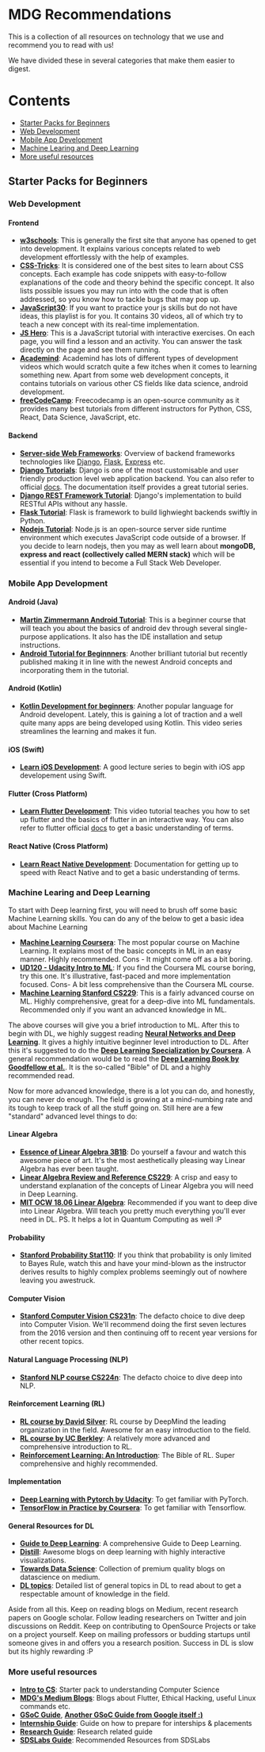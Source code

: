# MDG Recommendations
This is a collection of all resources on technology that we use and recommend you to read with us!

We have divided these in several categories that make them easier to digest.

# Contents

* [Starter Packs for Beginners](#Starter-Packs-for-Beginners)
* [Web Development](#Web-Development)
* [Mobile App Development](#Mobile-App-Development)
* [Machine Learing and Deep Learning](#Machine-Learing-and-Deep-Learning)
* [More useful resources](#More-useful-resources)

## Starter Packs for Beginners

### Web Development

#### <b>Frontend</b>
- **[w3schools](https://www.w3schools.com/)**: This is generally the first site that anyone has opened to get into development. It explains various concepts related to web development effortlessly with the help of examples.
- **[CSS-Tricks](https://css-tricks.com/)**: It is considered one of the best sites to learn about CSS concepts. Each example has code snippets with easy-to-follow explanations of the code and theory behind the specific concept. It also lists possible issues you may run into with the code that is often addressed, so you know how to tackle bugs that may pop up.
- **[JavaScript30](https://www.youtube.com/playlist?list=PLu8EoSxDXHP6CGK4YVJhL_VWetA865GOH)**: If you want to practice your js skills but do not have ideas, this playlist is for you. It contains 30 videos, all of which try to teach a new concept with its real-time implementation.
- **[JS Hero](https://www.jshero.net/en/home.html)**: This is a JavaScript tutorial with interactive exercises. On each page, you will find a lesson and an activity. You can answer the task directly on the page and see them running.
- **[Academind](https://www.youtube.com/channel/UCSJbGtTlrDami-tDGPUV9-w)**: Academind has lots of different types of development videos which would scratch quite a few itches when it comes to learning something new. Apart from some web development concepts, it contains tutorials on various other CS fields like data science, android development.
- **[freeCodeCamp](https://www.youtube.com/c/Freecodecamp)**: Freecodecamp is an open-source community as it provides many best tutorials from different instructors for Python, CSS, React, Data Science, JavaScript, etc.

#### <b>Backend</b>
- **[Server-side Web Frameworks](https://developer.mozilla.org/en-US/docs/Learn/Server-side/First_steps/Web_frameworks)**: Overview of backend frameworks technologies like [Django](https://www.djangoproject.com/), [Flask](http://flask.pocoo.org/), [Express](https://expressjs.com/) etc. 
- **[Django Tutorials](https://tutorial.djangogirls.org/en/)**: Django is one of the most customisable and user friendly production level web application backend. You can also refer to official [docs](https://docs.djangoproject.com/). The documentation itself provides a great tutorial series. 
- **[Django REST Framework Tutorial](https://www.django-rest-framework.org/tutorial/quickstart/)**: Django's implementation to build RESTful APIs without any hassle.
- **[Flask Tutorial](https://flask.palletsprojects.com/en/2.0.x/tutorial/index.html)**: Flask is framework to build lighwieght backends swiftly in Python.
- **[Nodejs Tutorial](https://nodejs.dev/learn)**: Node.js is an open-source server side runtime environment which executes JavaScript code outside of a browser. If you decide to learn nodejs, then you may as well learn about **mongoDB, express and react (collectively called MERN stack)** which will be essential if you intend to become a Full Stack Web Developer.

### Mobile App Development
#### <b>Android (Java)</b>
- **[Martin Zimmermann Android Tutorial](https://www.youtube.com/playlist?list=PLwDZ5yiByAzy0-8xgJnSfo5MV937SZ4X4)**: This is a beginner course that will teach you about the basics of android dev through several single-purpose applications. It also has the IDE installation and setup instructions.
- **[Android Tutorial for Beginnners](https://www.youtube.com/playlist?list=PLS1QulWo1RIbb1cYyzZpLFCKvdYV_yJ-E)**: Another brilliant tutorial but recently published making it in line with the newest Android concepts and incorporating them in the tutorial.
#### <b>Android (Kotlin)</b>
- **[Kotlin Development for beginners](https://www.youtube.com/watch?v=e7WIPwRd2s8&list=PLlxmoA0rQ-Lw5k_QCqVl3rsoJOnb_00UV)**: Another popular language for Android developent. Lately, this is gaining a lot of traction and a well quite many apps are being developed using Kotlin. This video series streamlines the learning and makes it fun.
#### <b>iOS (Swift)</b>
- **[Learn iOS Development](https://www.youtube.com/watch?v=xVPGQEHok74&list=PLpZBns8dFbgx0gr68lf-un9EjdmywTu4_)**: A good lecture series to begin with iOS app developement using Swift.
#### <b>Flutter (Cross Platform)</b>
- **[Learn Flutter Development](https://www.youtube.com/watch?v=GLSG_Wh_YWc)**: This video tutorial teaches you how to set up flutter and the basics of flutter in an interactive way. You can also refer to flutter official [docs](https://flutter.dev/docs/) to get a basic understanding of terms.
#### <b>React Native (Cross Platform)</b>
- **[Learn React Native Development](https://reactnative.dev/docs/getting-started)**: Documentation for getting up to speed with React Native and to get a basic understanding of terms.

### Machine Learing and Deep Learning
To start with Deep learning first, you will need to brush off some basic Machine Learning skills. You can do any of the below to get a basic idea about Machine Learning  
- **[Machine Learning Coursera](https://www.coursera.org/learn/machine-learning)**: The most popular course on Machine Learning. It explains most of the basic concepts in ML in an easy manner. Highly recommended. Cons - It might come off as a bit boring.
- **[UD120 - Udacity Intro to ML](https://www.udacity.com/course/intro-to-machine-learning--ud120)**: If you find the Coursera ML course boring, try this one. It's illustrative, fast-paced and more implementation focused. Cons- A bit less comprehensive than the Coursera ML course.    
- **[Machine Learning Stanford CS229](https://www.youtube.com/watch?v=jGwO_UgTS7I&list=PLoROMvodv4rMiGQp3WXShtMGgzqpfVfbU)**: This is a fairly advanced course on ML. Highly comprehensive, great for a deep-dive into ML fundamentals. Recommended only if you want an advanced knowledge in ML.  

The above courses will give you a brief introduction to ML. After this to begin with DL, we highly suggest reading **[Neural Networks and Deep Learning](http://neuralnetworksanddeeplearning.com/)**. It gives a highly intuitive beginner level introduction to DL. After this it's suggested to do the **[Deep Learning Specialization by Coursera](https://www.coursera.org/specializations/deep-learning)**. A general recommendation would be to read the **[Deep Learning Book by Goodfellow et al.](https://www.deeplearningbook.org/)**. It is the so-called "Bible" of DL and a highly recommended read.  

Now for more advanced knowledge, there is a lot you can do, and honestly, you can never do enough. The field is growing at a mind-numbing rate and its tough to keep track of all the stuff going on. Still here are a few "standard" advanced level things to do: 
 #### Linear Algebra  
 - **[Essence of Linear Algebra 3B1B](https://www.youtube.com/playlist?list=PLZHQObOWTQDPD3MizzM2xVFitgF8hE_ab)**: Do yourself a favour and watch this awesome piece of art. It's the most aesthetically pleasing way Linear Algebra has ever been taught. 
 - **[Linear Algebra Review and Reference CS229](http://cs229.stanford.edu/section/cs229-linalg.pdf)**: A crisp and easy to understand explanation of the concepts of Linear Algebra you will need in Deep Learning.
 - **[MIT OCW 18.06 Linear Algebra](https://ocw.mit.edu/courses/mathematics/18-06-linear-algebra-spring-2010/video-lectures/)**: Recommended if you want to deep dive into Linear Algebra. Will teach you pretty much everything you'll ever need in DL. PS. It helps a lot in Quantum Computing as well :P  

#### Probability  
- **[Stanford Probability Stat110](https://projects.iq.harvard.edu/stat110/home)**: If you think that probability is only limited to Bayes Rule, watch this and have your mind-blown as the instructor derives results to highly complex problems seemingly out of nowhere leaving you awestruck.  

#### Computer Vision 
- **[Stanford Computer Vision CS231n](https://www.youtube.com/playlist?list=PLkt2uSq6rBVctENoVBg1TpCC7OQi31AlC)**: The defacto choice to dive deep into Computer Vision. We'll recommend doing the first seven lectures from the 2016 version and then continuing off to recent year versions for other recent topics.  
  
#### Natural Language Processing (NLP)  
- **[Stanford NLP course CS224n](http://web.stanford.edu/class/cs224n/)**: The defacto choice to dive deep into NLP.  

#### Reinforcement Learning (RL)  
- **[RL course by David Silver](https://www.youtube.com/watch?v=2pWv7GOvuf0&list=PLqYmG7hTraZDM-OYHWgPebj2MfCFzFObQ)**: RL course by DeepMind the leading organization in the field. Awesome for an easy introduction to the field. 
- **[RL course by UC Berkley](http://rail.eecs.berkeley.edu/deeprlcourse/)**: A relatively more advanced and comprehensive introduction to RL. 
- **[Reinforcement Learning: An Introduction](http://incompleteideas.net/book/the-book-2nd.html)**: The Bible of RL. Super comprehensive and highly recommended.  
  
#### Implementation 
- **[Deep Learning with Pytorch by Udacity](https://classroom.udacity.com/courses/ud188)**: To get familiar with PyTorch. 
-  **[TensorFlow in Practice by Coursera](https://www.coursera.org/specializations/tensorflow-in-practice?utm_source=deeplearningai&utm_medium=institutions&utm_campaign=WebsiteCoursesTFSTopButton)**: To get familiar with Tensorflow.  

#### General Resources for DL 
- **[Guide to Deep Learning](https://medium.com/vlgiitr/guide-to-deep-learning-585bfcad0b43)**: A comprehensive Guide to Deep Learning. 
- **[Distill](https://distill.pub/)**: Awesome blogs on deep learning with highly interactive visualizations.
- **[Towards Data Science](https://towardsdatascience.com/)**: Collection of premium quality blogs on datascience on medium.
- **[DL topics](https://github.com/vlgiitr/DL_Topics)**: Detailed list of general topics in DL to read about to get a respectable amount of knowledge in the field.

Aside from all this. Keep on reading blogs on Medium, recent research papers on Google scholar. Follow leading researchers on Twitter and join discussions on Reddit. Keep on contributing to OpenSource Projects or take on a project yourself. Keep on mailing professors or budding startups until someone gives in and offers you a research position. Success in DL is slow but its highly rewarding :P

### More useful resources
- **[Intro to CS](https://github.com/periperidip/exploring/blob/master/guide.md)**: Starter pack to understanding Computer Science
- **[MDG's Medium Blogs](https://medium.com/mobile-development-group)**: Blogs about Flutter, Ethical Hacking, useful Linux commands etc.
- **[GSoC Guide](https://github.com/periperidip/exploring/tree/master/GSoC)**, **[Another GSoC Guide from Google itself :)](https://google.github.io/gsocguides/student/index)**
- **[Internship Guide](https://github.com/periperidip/exploring/blob/master/intern/get-an-intern.md)**: Guide on how to prepare for interships & placements
- **[Research Guide](https://github.com/periperidip/exploring/tree/master/research)**: Research related guide
- **[SDSLabs Guide](https://github.com/sdslabs/recommends)**: Recommended Resources from SDSLabs
